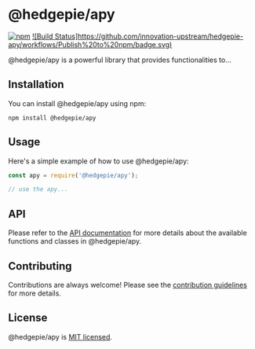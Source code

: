 # @hedgepie/apy

[![npm](https://img.shields.io/npm/v/@hedgepie/apy.svg)](https://www.npmjs.com/package/@hedgepie/apy)
[![Build Status]https://github.com/innovation-upstream/hedgepie-apy/workflows/Publish%20to%20npm/badge.svg)](https://github.com/innovation-upstream/hedgepie-apy/actions)

@hedgepie/apy is a powerful library that provides functionalities to...

## Installation

You can install @hedgepie/apy using npm:

```shell
npm install @hedgepie/apy
```

## Usage

Here's a simple example of how to use @hedgepie/apy:

```javascript
const apy = require('@hedgepie/apy');

// use the apy...
```

## API

Please refer to the [API documentation](API.md) for more details about the available functions and classes in @hedgepie/apy.

## Contributing

Contributions are always welcome! Please see the [contribution guidelines](CONTRIBUTING.md) for more details.

## License

@hedgepie/apy is [MIT licensed](LICENSE.md).


